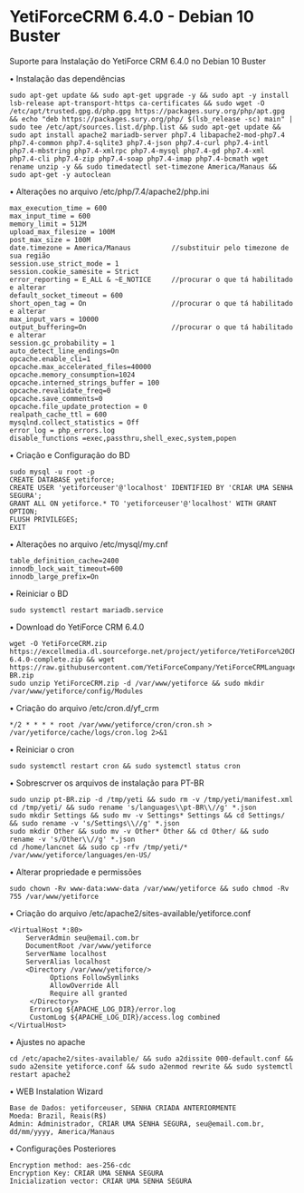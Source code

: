 # YetiForceCRM 6.4.0 - Debian 10 Buster
Suporte para Instalação do YetiForce CRM 6.4.0 no Debian 10 Buster

• Instalação das dependências
```
sudo apt-get update && sudo apt-get upgrade -y && sudo apt -y install lsb-release apt-transport-https ca-certificates && sudo wget -O /etc/apt/trusted.gpg.d/php.gpg https://packages.sury.org/php/apt.gpg && echo "deb https://packages.sury.org/php/ $(lsb_release -sc) main" | sudo tee /etc/apt/sources.list.d/php.list && sudo apt-get update && sudo apt install apache2 mariadb-server php7.4 libapache2-mod-php7.4 php7.4-common php7.4-sqlite3 php7.4-json php7.4-curl php7.4-intl php7.4-mbstring php7.4-xmlrpc php7.4-mysql php7.4-gd php7.4-xml php7.4-cli php7.4-zip php7.4-soap php7.4-imap php7.4-bcmath wget rename unzip -y && sudo timedatectl set-timezone America/Manaus && sudo apt-get -y autoclean
```
• Alterações no arquivo /etc/php/7.4/apache2/php.ini
```
max_execution_time = 600    
max_input_time = 600
memory_limit = 512M
upload_max_filesize = 100M
post_max_size = 100M
date.timezone = America/Manaus          //substituir pelo timezone de sua região
session.use_strict_mode = 1
session.cookie_samesite = Strict
error_reporting = E_ALL & ~E_NOTICE 	//procurar o que tá habilitado e alterar
default_socket_timeout = 600
short_open_tag = On		                //procurar o que tá habilitado e alterar
max_input_vars = 10000
output_buffering=On 		            //procurar o que tá habilitado e alterar
session.gc_probability = 1
auto_detect_line_endings=On
opcache.enable_cli=1
opcache.max_accelerated_files=40000
opcache.memory_consumption=1024
opcache.interned_strings_buffer = 100
opcache.revalidate_freq=0
opcache.save_comments=0
opcache.file_update_protection = 0
realpath_cache_ttl = 600
mysqlnd.collect_statistics = Off
error_log = php_errors.log
disable_functions =exec,passthru,shell_exec,system,popen
```
• Criação e Configuração do BD
```
sudo mysql -u root -p
CREATE DATABASE yetiforce;
CREATE USER 'yetiforceuser'@'localhost' IDENTIFIED BY 'CRIAR UMA SENHA SEGURA';
GRANT ALL ON yetiforce.* TO 'yetiforceuser'@'localhost' WITH GRANT OPTION; 
FLUSH PRIVILEGES; 
EXIT 
```
• Alterações no arquivo /etc/mysql/my.cnf
```
table_definition_cache=2400
innodb_lock_wait_timeout=600
innodb_large_prefix=On
```
• Reiniciar o BD
```
sudo systemctl restart mariadb.service
```
• Download do YetiForce CRM 6.4.0
```
wget -O YetiForceCRM.zip https://excellmedia.dl.sourceforge.net/project/yetiforce/YetiForce%20CRM%206.x.x/6.4.0/YetiForceCRM-6.4.0-complete.zip && wget https://raw.githubusercontent.com/YetiForceCompany/YetiForceCRMLanguages/master/6.4.0/pt-BR.zip
sudo unzip YetiForceCRM.zip -d /var/www/yetiforce && sudo mkdir /var/www/yetiforce/config/Modules
```
• Criação do arquivo /etc/cron.d/yf_crm
```
*/2 * * * * root /var/www/yetiforce/cron/cron.sh > /var/yetiforce/cache/logs/cron.log 2>&1
```
• Reiniciar o cron
```
sudo systemctl restart cron && sudo systemctl status cron
```
• Sobrescrver os arquivos de instalação para PT-BR
```
sudo unzip pt-BR.zip -d /tmp/yeti && sudo rm -v /tmp/yeti/manifest.xml
cd /tmp/yeti/ && sudo rename 's/languages\\pt-BR\\//g' *.json
sudo mkdir Settings && sudo mv -v Settings* Settings && cd Settings/ && sudo rename -v 's/Settings\\//g' *.json
sudo mkdir Other && sudo mv -v Other* Other && cd Other/ && sudo rename -v 's/Other\\//g' *.json
cd /home/lancnet && sudo cp -rfv /tmp/yeti/* /var/www/yetiforce/languages/en-US/
```
• Alterar propriedade e permissões
```
sudo chown -Rv www-data:www-data /var/www/yetiforce && sudo chmod -Rv 755 /var/www/yetiforce
```
• Criação do arquivo /etc/apache2/sites-available/yetiforce.conf
```
<VirtualHost *:80>
    ServerAdmin seu@email.com.br
    DocumentRoot /var/www/yetiforce
    ServerName localhost
    ServerAlias localhost
    <Directory /var/www/yetiforce/>
          Options FollowSymlinks
          AllowOverride All
          Require all granted
     </Directory>
     ErrorLog ${APACHE_LOG_DIR}/error.log
     CustomLog ${APACHE_LOG_DIR}/access.log combined
</VirtualHost>
```
• Ajustes no apache
```
cd /etc/apache2/sites-available/ && sudo a2dissite 000-default.conf && sudo a2ensite yetiforce.conf && sudo a2enmod rewrite && sudo systemctl restart apache2
```

• WEB Instalation Wizard

    Base de Dados: yetiforceuser, SENHA CRIADA ANTERIORMENTE
    Moeda: Brazil, Reais(R$)
    Admin: Administrador, CRIAR UMA SENHA SEGURA, seu@email.com.br, dd/mm/yyyy, America/Manaus

• Configurações Posteriores

    Encryption method: aes-256-cdc 
    Encryption Key: CRIAR UMA SENHA SEGURA
    Inicialization vector: CRIAR UMA SENHA SEGURA
